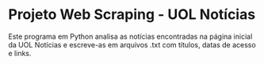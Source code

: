 # Projeto Web Scraping - UOL Notícias
Este programa em Python analisa as notícias encontradas na página inicial da UOL Notícias e escreve-as em arquivos .txt com títulos, datas de acesso e links. 
